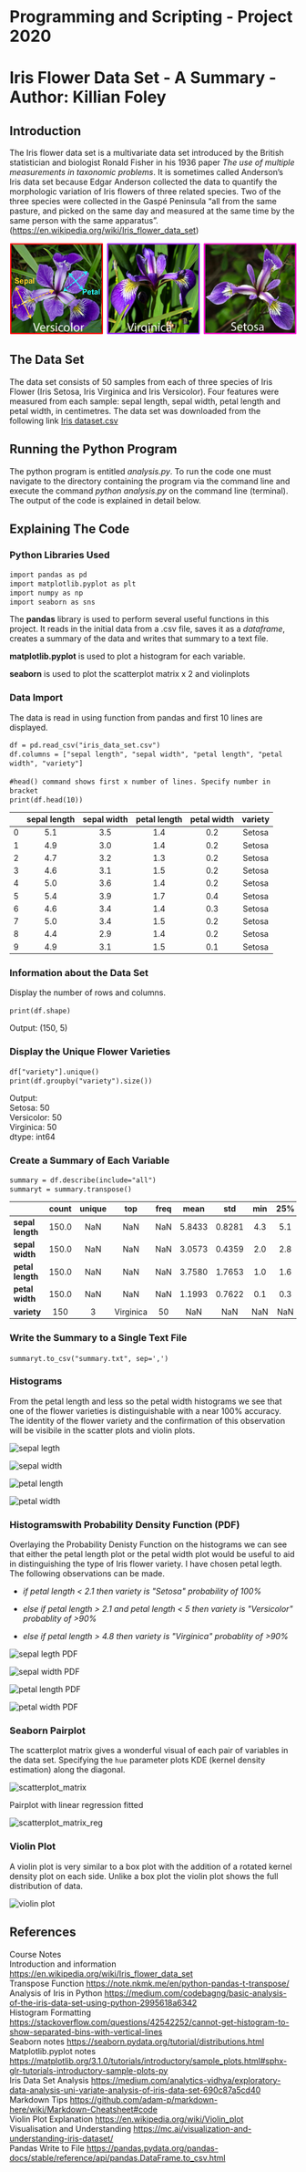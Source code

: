 # Programming and Scripting - Project 2020
# Iris Flower Data Set - A Summary - Author: Killian Foley

## Introduction
The Iris flower data set is a multivariate data set introduced by the British statistician and biologist Ronald Fisher in his 1936 paper *The use of multiple measurements in taxonomic problems*. It is sometimes called Anderson’s Iris data set because Edgar Anderson collected the data to quantify the morphologic variation of Iris flowers of three related species. Two of the three species were collected in the Gaspé Peninsula “all from the same pasture, and picked on the same day and measured at the same time by the same person with the same apparatus”. (https://en.wikipedia.org/wiki/Iris_flower_data_set)

![flowers](Images/iris_varieties.png)

## The Data Set
The data set consists of 50 samples from each of three species of Iris Flower (Iris Setosa, Iris Virginica and Iris Versicolor). Four features were measured from each sample: sepal length, sepal width, petal length and petal width, in centimetres. The data set was downloaded from the following link [Iris dataset.csv](https://tableconvert.com/?output=csv)

## Running the Python Program
The python program is entitled *analysis.py*. To run the code one must navigate to the directory containing the program via the command line and execute the command *python analysis.py* on the command line (terminal). The output of the code is explained in detail below.

## Explaining The Code
### Python Libraries Used
```
import pandas as pd 
import matplotlib.pyplot as plt
import numpy as np
import seaborn as sns
```  

The **pandas** library is used to perform several useful functions in this project. It reads in the initial data from a .csv file, saves it as a *dataframe*, creates a summary of the data and writes that summary to a text file.  
  
**matplotlib.pyplot** is used to plot a histogram for each variable.  
  
**seaborn** is used to plot the scatterplot matrix x 2 and violinplots

### Data Import
The data is read in using function from pandas and first 10 lines are displayed.  
```
df = pd.read_csv("iris_data_set.csv")  
df.columns = ["sepal length", "sepal width", "petal length", "petal width", "variety"]

#head() command shows first x number of lines. Specify number in bracket  
print(df.head(10))  
```
  
|   | sepal length  | sepal width  | petal length  | petal width |variety|
|---|:-------------:|:------------:|:-------------:|:-----------:|:-----:|
| 0           | 5.1          |3.5          | 1.4          |0.2  |Setosa|  
| 1           | 4.9          |3.0          | 1.4          |0.2  |Setosa|  
| 2           | 4.7          |3.2          | 1.3         | 0.2  |Setosa|  
| 3           | 4.6          |3.1          | 1.5         | 0.2  |Setosa|  
| 4           | 5.0          |3.6          | 1.4         | 0.2  |Setosa|  
| 5           | 5.4          |3.9          | 1.7         | 0.4  |Setosa|  
| 6           | 4.6          |3.4          | 1.4         | 0.3  |Setosa|  
| 7           | 5.0          |3.4          | 1.5         | 0.2  |Setosa|  
| 8           | 4.4          |2.9          | 1.4         | 0.2  |Setosa|  
| 9           | 4.9          |3.1          | 1.5         | 0.1  |Setosa|  
  
### Information about the Data Set
Display the number of rows and columns.  
  
`print(df.shape)`  
  
Output: (150, 5)
  
### Display the Unique Flower Varieties
```
df["variety"].unique()  
print(df.groupby("variety").size())
```
Output:  
Setosa:  50  
Versicolor: 50  
Virginica:  50  
dtype:  int64  

### Create a Summary of Each Variable
```
summary = df.describe(include="all")  
summaryt = summary.transpose()  
```  
|           |count    |unique | top | freq | mean     |std  |min  |25%   |50%  |75%  |max
|    ---    |:---:|:---:|:---:|:---:|:---:|:---:|:---:|:---:|:---:|:---:|:---:   
**sepal length**  |150.0 | NaN | NaN | NaN |5.8433  |0.8281  |4.3  |5.1  |5.80  |6.4  |7.9
**sepal width**   |150.0 | NaN | NaN | NaN  |3.0573  |0.4359  |2.0  |2.8  |3.00  |3.3  |4.4
**petal length**  |150.0 | NaN | NaN | NaN  |3.7580  |1.7653  |1.0  |1.6  |4.35  |5.1  |6.9
**petal width**   |150.0 | NaN | NaN | NaN  |1.1993  |0.7622  |0.1  |0.3  |1.30  |1.8  |2.5
**variety** |150 | 3 | Virginica | 50 | NaN | NaN | NaN | NaN | NaN | NaN | NaN
  
### Write the Summary to a Single Text File
```summaryt.to_csv("summary.txt", sep=',')```
### Histograms
From the petal length and less so the petal width histograms we see that one of the flower varieties is distinguishable with a near 100% accuracy. The identity of the flower variety and the confirmation of this observation will be visibile in the scatter plots and violin plots.  
    
![sepal legth](sepal_length.png)  
  
![sepal width](sepal_width.png)  
  
![petal length](petal_length.png)  
  
![petal width](petal_width.png)  
  
### Histogramswith Probability Density Function (PDF)
Overlaying the Probability Denisty Function on the histograms we can see that either the petal length plot or the petal width plot would be useful to aid in distinguishing the type of Iris flower variety. I have chosen petal legth. The following observations can be made.  
* *if petal length < 2.1 then variety is "Setosa" probability of 100%*  
  
* *else if petal length > 2.1 and petal length < 5 then variety is "Versicolor" probablity of >90%*  
  
* *else if petal length > 4.8 then variety is "Virginica" probablity of >90%*  
    
![sepal legth PDF](sepal_length_PDF.png)  
  
![sepal width PDF](sepal_width_PDF.png)  
  
![petal length PDF](petal_length_PDF.png)  
  
![petal width PDF](petal_width_PDF.png)  
  
### Seaborn Pairplot
The scatterplot matrix gives a wonderful visual of each pair of variables in the data set. Specifying the `hue` parameter plots KDE (kernel density estimation) along the diagonal.  
  
![scatterplot_matrix](scatterplot_matrix.png)
  
Pairplot with linear regression fitted  
  
![scatterplot_matrix_reg](scatterplot_matrix_regression.png)

### Violin Plot
A violin plot is very similar to a box plot with the addition of a rotated kernel density plot on each side. Unlike a box plot the violin plot shows the full distribution of data.  
  
![violin plot](violinplot.png)

## References
Course Notes  
Introduction and information https://en.wikipedia.org/wiki/Iris_flower_data_set  
Transpose Function https://note.nkmk.me/en/python-pandas-t-transpose/  
Analysis of Iris in Python https://medium.com/codebagng/basic-analysis-of-the-iris-data-set-using-python-2995618a6342  
Histogram Formatting https://stackoverflow.com/questions/42542252/cannot-get-histogram-to-show-separated-bins-with-vertical-lines  
Seaborn notes https://seaborn.pydata.org/tutorial/distributions.html
Matplotlib.pyplot notes https://matplotlib.org/3.1.0/tutorials/introductory/sample_plots.html#sphx-glr-tutorials-introductory-sample-plots-py  
Iris Data Set Analysis https://medium.com/analytics-vidhya/exploratory-data-analysis-uni-variate-analysis-of-iris-data-set-690c87a5cd40  
Markdown Tips https://github.com/adam-p/markdown-here/wiki/Markdown-Cheatsheet#code  
Violin Plot Explanation https://en.wikipedia.org/wiki/Violin_plot  
Visualisation and Understanding https://mc.ai/visualization-and-understanding-iris-dataset/  
Pandas Write to File https://pandas.pydata.org/pandas-docs/stable/reference/api/pandas.DataFrame.to_csv.html  
